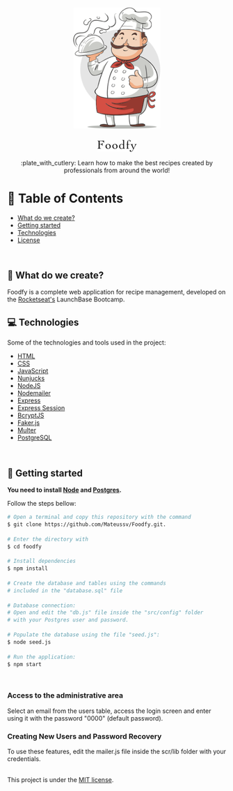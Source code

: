 <h1 align='center'>
  <img src="github/chef.png" width="200">
</h1>

<p align='center'><img src="github/logo.png"></p>
  
<p align='center'>:plate_with_cutlery: Learn how to make the best recipes created by professionals from around the world!<p>

# :pushpin: Table of Contents

- [What do we create?](#construction_worker-what-do-we-create)
- [Getting started](#runner-getting-started)
- [Technologies](#computer-technologies)
- [License](#closed_book-license)

<br>
  
## :construction_worker: What do we create?

Foodfy is a complete web application for recipe management, developed on the [Rocketseat's](https://rocketseat.com.br) LaunchBase Bootcamp.


## :computer: Technologies

Some of the technologies and tools used in the project:

- [HTML](https://devdocs.io/html/)
- [CSS](https://devdocs.io/css/)
- [JavaScript](https://devdocs.io/javascript/)
- [Nunjucks](https://mozilla.github.io/nunjucks/)
- [NodeJS](https://nodejs.org/en/)
- [Nodemailer](https://nodemailer.com/about/)
- [Express](https://expressjs.com/)
- [Express Session](https://github.com/expressjs/session)
- [BcryptJS](https://github.com/dcodeIO/bcrypt.js)
- [Faker.js](https://github.com/Marak/Faker.js)
- [Multer](https://github.com/expressjs/multer)
- [PostgreSQL](https://www.postgresql.org/)

<br>

## :runner: Getting started

**You need to install [Node](https://nodejs.org/en/) and [Postgres](https://www.postgresql.org/).**

Follow the steps bellow:

```bash
# Open a terminal and copy this repository with the command
$ git clone https://github.com/Mateussv/Foodfy.git.

# Enter the directory with
$ cd foodfy

# Install dependencies
$ npm install

# Create the database and tables using the commands
# included in the "database.sql" file

# Database connection:
# Open and edit the "db.js" file inside the "src/config" folder
# with your Postgres user and password.

# Populate the database using the file "seed.js":
$ node seed.js

# Run the application:
$ npm start
```

<br>

### Access to the administrative area

Select an email from the users table, access the login screen and enter using it with the password "0000" (default password).
<br>

### Creating New Users and Password Recovery
To use these features, edit the mailer.js file inside the scr/lib folder with your credentials.
<br><br>

This project is under the [MIT license](https://github.com/Mateussv/Foodfy/blob/master/LICENSE).
